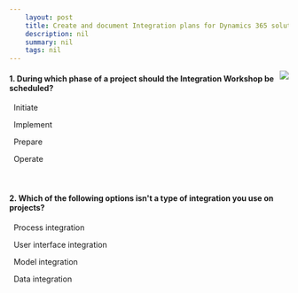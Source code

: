 ```yaml
---
    layout: post
    title: Create and document Integration plans for Dynamics 365 solutions  
    description: nil
    summary: nil
    tags: nil
---
```



 <a target="_blank" href="https://docs.microsoft.com/en-us/learn/modules/integration/3-check/"><i class="fas fa-external-link-alt"></i> </a>
 <img align="right" src="https://docs.microsoft.com/en-us/learn/achievements/integration.svg">
####  1. During which phase of a project should the Integration Workshop be scheduled?


<i class='far fa-square'></i> &nbsp;&nbsp;Initiate

<i class='fas fa-check-square' style='color: Dodgerblue;'></i> &nbsp;&nbsp;Implement

<i class='far fa-square'></i> &nbsp;&nbsp;Prepare

<i class='far fa-square'></i> &nbsp;&nbsp;Operate
<br />
<br />
<br />

####  2. Which of the following options isn't a type of integration you use on projects?


<i class='far fa-square'></i> &nbsp;&nbsp;Process integration

<i class='far fa-square'></i> &nbsp;&nbsp;User interface integration

<i class='fas fa-check-square' style='color: Dodgerblue;'></i> &nbsp;&nbsp;Model integration

<i class='far fa-square'></i> &nbsp;&nbsp;Data integration
<br />
<br />
<br />
